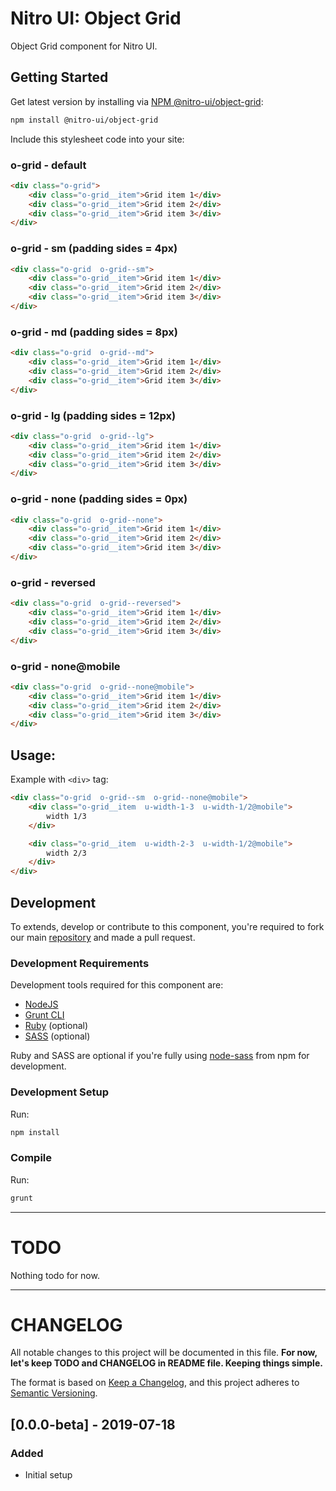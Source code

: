 # Nitro UI: Object Grid

Object Grid component for Nitro UI.

## Getting Started

Get latest version by installing via [NPM @nitro-ui/object-grid](https://www.npmjs.com/package/@nitro-ui/object-grid):

```sh
npm install @nitro-ui/object-grid
```

Include this stylesheet code into your site:


### o-grid - default
```html
<div class="o-grid">
    <div class="o-grid__item">Grid item 1</div>
    <div class="o-grid__item">Grid item 2</div>
    <div class="o-grid__item">Grid item 3</div>
</div>
```

### o-grid - sm (padding sides = 4px)
```html
<div class="o-grid  o-grid--sm">
    <div class="o-grid__item">Grid item 1</div>
    <div class="o-grid__item">Grid item 2</div>
    <div class="o-grid__item">Grid item 3</div>
</div>
```

### o-grid - md (padding sides = 8px)
```html
<div class="o-grid  o-grid--md">
    <div class="o-grid__item">Grid item 1</div>
    <div class="o-grid__item">Grid item 2</div>
    <div class="o-grid__item">Grid item 3</div>
</div>
```

### o-grid - lg (padding sides = 12px)
```html
<div class="o-grid  o-grid--lg">
    <div class="o-grid__item">Grid item 1</div>
    <div class="o-grid__item">Grid item 2</div>
    <div class="o-grid__item">Grid item 3</div>
</div>
```

### o-grid - none (padding sides = 0px)
```html
<div class="o-grid  o-grid--none">
    <div class="o-grid__item">Grid item 1</div>
    <div class="o-grid__item">Grid item 2</div>
    <div class="o-grid__item">Grid item 3</div>
</div>
```

### o-grid - reversed
```html
<div class="o-grid  o-grid--reversed">
    <div class="o-grid__item">Grid item 1</div>
    <div class="o-grid__item">Grid item 2</div>
    <div class="o-grid__item">Grid item 3</div>
</div>
```

### o-grid - none@mobile
```html
<div class="o-grid  o-grid--none@mobile">
    <div class="o-grid__item">Grid item 1</div>
    <div class="o-grid__item">Grid item 2</div>
    <div class="o-grid__item">Grid item 3</div>
</div>
```

## Usage:

Example with `<div>` tag:

```html
<div class="o-grid  o-grid--sm  o-grid--none@mobile">
    <div class="o-grid__item  u-width-1-3  u-width-1/2@mobile">
        width 1/3
    </div>

    <div class="o-grid__item  u-width-2-3  u-width-1/2@mobile">
        width 2/3
    </div>
</div>
```

## Development

To extends, develop or contribute to this component, you're required to fork our main [repository](https://github.com/icarasia-engineering/nitro-ui) and made a pull request.

### Development Requirements

Development tools required for this component are:

- [NodeJS](https://nodejs.org/en/)
- [Grunt CLI](https://gruntjs.com)
- [Ruby](https://www.ruby-lang.org/en/) (optional)
- [SASS](https://sass-lang.com) (optional)

Ruby and SASS are optional if you're fully using [node-sass](https://github.com/sass/node-sass) from npm for development.

### Development Setup

Run:

```sh
npm install
```

### Compile

Run:

```sh
grunt
```
---

# TODO

Nothing todo for now.

---

# CHANGELOG

All notable changes to this project will be documented in this file. **For now, let's keep TODO and CHANGELOG in README file. Keeping things simple.**

The format is based on [Keep a Changelog](https://keepachangelog.com/en/1.0.0/),
and this project adheres to [Semantic Versioning](https://semver.org/spec/v2.0.0.html).

## [0.0.0-beta] - 2019-07-18
### Added
- Initial setup
